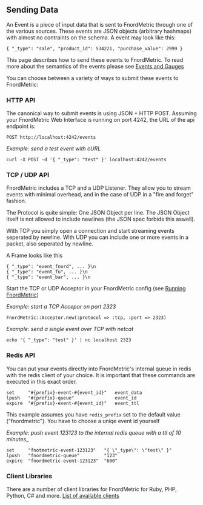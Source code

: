 Sending Data
------------

An Event is a piece of input data that is sent to FnordMetric through one of the various
sources. These events are JSON objects (arbitrary hashmaps) with almost no contraints on
the schema. A event may look like this:

    { "_type": "sale", "product_id": 534221, "purchase_value": 2999 }


This page describes how to send these events to FnordMetric. To read more
about the semantics of the events please see [Events and Gauges](/documentation/classic_event_handlers)

You can choose between a variety of ways to submit these events to FnordMetric:

### HTTP API

The canonical way to submit events is using JSON + HTTP POST. Assuming your
FnordMetric Web Interface is running on port 4242, the URL of the api endpoint
is:

    POST http://localhost:4242/events

_Example: send a test event with cURL_

    curl -X POST -d '{ "_type": "test" }' localhost:4242/events


### TCP / UDP API

FnordMetric includes a TCP and a UDP Listener. They allow you to stream events
with minimal overhead, and in the case of UDP in a "fire and forget" fashion.

The Protocol is quite simple: One JSON Object per line. The JSON Object itself
is not allowed to include newlines (the JSON spec forbids this aswell).

With TCP you simply open a connection and start streaming events seperated by
newline. With UDP you can include one or more events in a packet, also seperated
by newline.

A Frame looks like this

    { "_type": "event_fnord", ... }\n
    { "_type": "event_fu", ... }\n
    { "_type": "event_bar", ... }\n

Start the TCP or UDP Acceptor in your FnordMetric config (see [Running FnordMetric](/documentation/classic_running_fm))

_Example: start a TCP Accepor on port 2323_

    FnordMetric::Acceptor.new(:protocol => :tcp, :port => 2323)

_Example: send a single event over TCP with netcat_

    echo '{ "_type": "test" }' | nc localhost 2323


### Redis API

You can put your events directly into FnordMetric's internal queue in redis
with the redis client of your choice. It is important that these commands
are executed in this exact order. 

    set     "#{prefix}-event-#{event_id}"   event_data
    lpush   "#{prefix}-queue"               event_id
    expire  "#{prefix}-event-#{event_id}"   event_ttl

This example assumes you have `redis_prefix` set to the default value 
("fnordmetric"). You have to choose a uniqe event id yourself

_Example: push event 123123 to the internal redis queue with a ttl of 10 minutes__

    set     "fnotmetric-event-123123"   "{ \"_type\": \"test\" }"
    lpush   "fnordmetric-queue"         "123"
    expire  "fnordmetric-event-123123"  "600"


### Client Libraries

There are a number of client libraries for FnordMetric for Ruby, PHP, Python, C# and
more. [List of available clients](/documentation/classic_examples)

